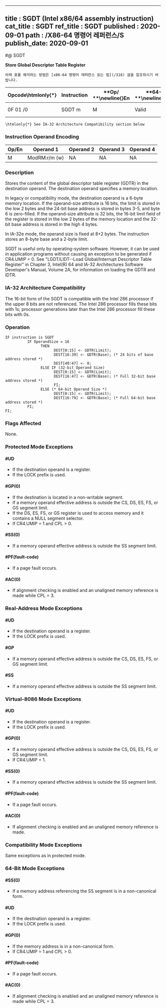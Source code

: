 ----------------------------
title : SGDT (Intel x86/64 assembly instruction)
cat_title : SGDT
ref_title : SGDT
published : 2020-09-01
path : /X86-64 명령어 레퍼런스/S
publish_date: 2020-09-01
----------------------------


#@ SGDT

**Store Global Descriptor Table Register**

```lec-info
아래 표를 해석하는 방법은 [x86-64 명령어 레퍼런스 읽는 법](/316) 글을 참조하시기 바랍니다.
```

|**Opcode\htmlonly{*}**|**Instruction**|**Op/ **\newline{}**En**|**64-Bit **\newline{}**Mode**|**Compat/**\newline{}**Leg Mode**|**Description**|
|----------------------|---------------|------------------------|-----------------------------|---------------------------------|---------------|
|0F 01 /0|SGDT m|M|Valid |Valid|Store GDTR to m.|

```note
\htmlonly{*} See IA-32 Architecture Compatibility section below
```
### Instruction Operand Encoding


|Op/En|Operand 1|Operand 2|Operand 3|Operand 4|
|-----|---------|---------|---------|---------|
|M|ModRM:r/m (w)|NA|NA|NA|
### Description


Stores the content of the global descriptor table register (GDTR) in the destination operand. The destination operand specifies a memory location. 

In legacy or compatibility mode, the destination operand is a 6-byte memory location. If the operand-size attribute is 16 bits, the limit is stored in the low 2 bytes and the 24-bit base address is stored in bytes 3-5, and byte 6 is zero-filled. If the operand-size attribute is 32 bits, the 16-bit limit field of the register is stored in the low 2 bytes of the memory location and the 32-bit base address is stored in the high 4 bytes.

In IA-32e mode, the operand size is fixed at 8+2 bytes. The instruction stores an 8-byte base and a 2-byte limit.

SGDT is useful only by operating-system software. However, it can be used in application programs without causing an exception to be generated if CR4.UMIP = 0. See "LGDT/LIDT--Load Global/Interrupt Descriptor Table Register" in Chapter 3, Intel(R) 64 and IA-32 Architectures Software Developer's Manual, Volume 2A, for information on loading the GDTR and IDTR.

### IA-32 Architecture Compatibility


The 16-bit form of the SGDT is compatible with the Intel 286 processor if the upper 8 bits are not referenced. The Intel 286 processor fills these bits with 1s; processor generations later than the Intel 286 processor fill these bits with 0s.


### Operation

```info-verb
IF instruction is SGDT
          IF OperandSize = 16
                THEN 
                      DEST[0:15] <- GDTR(Limit);
                      DEST[16:39] <- GDTR(Base); (* 24 bits of base address stored *)
                      DEST[40:47] <- 0;
                ELSE IF (32-bit Operand Size)
                      DEST[0:15] <- GDTR(Limit);
                      DEST[16:47] <- GDTR(Base); (* Full 32-bit base address stored *)
                      FI;
                ELSE (* 64-bit Operand Size *)
                      DEST[0:15] <- GDTR(Limit);
                      DEST[16:79] <- GDTR(Base); (* Full 64-bit base address stored *)
          FI; 
FI;
```
### Flags Affected


None.


### Protected Mode Exceptions

#### #UD
* If the destination operand is a register.
* If the LOCK prefix is used.

#### #GP(0)
* If the destination is located in a non-writable segment.
* If a memory operand effective address is outside the CS, DS, ES, FS, or GS segment limit.
* If the DS, ES, FS, or GS register is used to access memory and it contains a NULL segment selector.
* If CR4.UMIP = 1 and CPL > 0.

#### #SS(0)
* If a memory operand effective address is outside the SS segment limit.

#### #PF(fault-code)
* If a page fault occurs.

#### #AC(0)
* If alignment checking is enabled and an unaligned memory reference is made while CPL = 3.

### Real-Address Mode Exceptions

#### #UD
* If the destination operand is a register.
* If the LOCK prefix is used.

#### #GP
* If a memory operand effective address is outside the CS, DS, ES, FS, or GS segment limit.

#### #SS
* If a memory operand effective address is outside the SS segment limit.

### Virtual-8086 Mode Exceptions

#### #UD
* If the destination operand is a register.
* If the LOCK prefix is used.

#### #GP(0)
* If a memory operand effective address is outside the CS, DS, ES, FS, or GS segment limit.
* If CR4.UMIP = 1.

#### #SS(0)
* If a memory operand effective address is outside the SS segment limit.

#### #PF(fault-code)
* If a page fault occurs.

#### #AC(0)
* If alignment checking is enabled and an unaligned memory reference is made.

### Compatibility Mode Exceptions



Same exceptions as in protected mode.


### 64-Bit Mode Exceptions

#### #SS(0)
* If a memory address referencing the SS segment is in a non-canonical form.

#### #UD
* If the destination operand is a register.
* If the LOCK prefix is used.

#### #GP(0)
* If the memory address is in a non-canonical form.
* If CR4.UMIP = 1 and CPL > 0.

#### #PF(fault-code)
* If a page fault occurs.

#### #AC(0)
* If alignment checking is enabled and an unaligned memory reference is made while CPL = 3.
